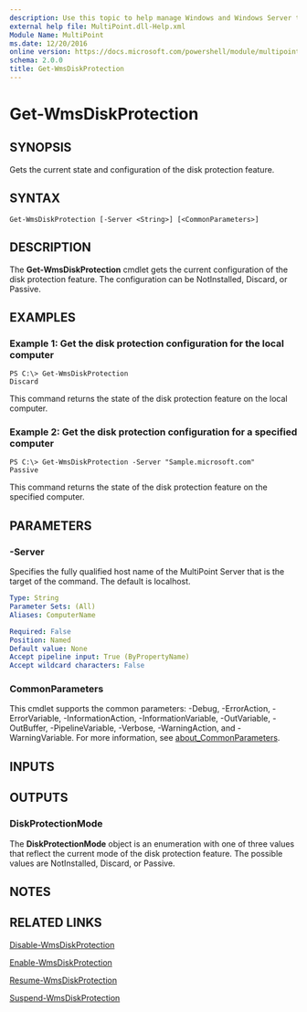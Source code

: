 ```yaml
---
description: Use this topic to help manage Windows and Windows Server technologies with Windows PowerShell.
external help file: MultiPoint.dll-Help.xml
Module Name: MultiPoint
ms.date: 12/20/2016
online version: https://docs.microsoft.com/powershell/module/multipoint/get-wmsdiskprotection?view=windowsserver2019-ps&wt.mc_id=ps-gethelp
schema: 2.0.0
title: Get-WmsDiskProtection
---
```


# Get-WmsDiskProtection

## SYNOPSIS
Gets the current state and configuration of the disk protection feature.

## SYNTAX

```
Get-WmsDiskProtection [-Server <String>] [<CommonParameters>]
```

## DESCRIPTION
The **Get-WmsDiskProtection** cmdlet gets the current configuration of the disk protection feature.
The configuration can be NotInstalled, Discard, or Passive.

## EXAMPLES

### Example 1: Get the disk protection configuration for the local computer
```
PS C:\> Get-WmsDiskProtection
Discard
```

This command returns the state of the disk protection feature on the local computer.

### Example 2: Get the disk protection configuration for a specified computer
```
PS C:\> Get-WmsDiskProtection -Server "Sample.microsoft.com"
Passive
```

This command returns the state of the disk protection feature on the specified computer.

## PARAMETERS

### -Server
Specifies the fully qualified host name of the MultiPoint Server that is the target of the command.
The default is localhost.

```yaml
Type: String
Parameter Sets: (All)
Aliases: ComputerName

Required: False
Position: Named
Default value: None
Accept pipeline input: True (ByPropertyName)
Accept wildcard characters: False
```

### CommonParameters
This cmdlet supports the common parameters: -Debug, -ErrorAction, -ErrorVariable, -InformationAction, -InformationVariable, -OutVariable, -OutBuffer, -PipelineVariable, -Verbose, -WarningAction, and -WarningVariable. For more information, see [about_CommonParameters](https://go.microsoft.com/fwlink/?LinkID=113216).

## INPUTS

## OUTPUTS

### DiskProtectionMode
The **DiskProtectionMode** object is an enumeration with one of three values that reflect the current mode of the disk protection feature.
The possible values are NotInstalled, Discard, or Passive.

## NOTES

## RELATED LINKS

[Disable-WmsDiskProtection](./Disable-WmsDiskProtection.md)

[Enable-WmsDiskProtection](./Enable-WmsDiskProtection.md)

[Resume-WmsDiskProtection](./Resume-WmsDiskProtection.md)

[Suspend-WmsDiskProtection](./Suspend-WmsDiskProtection.md)

